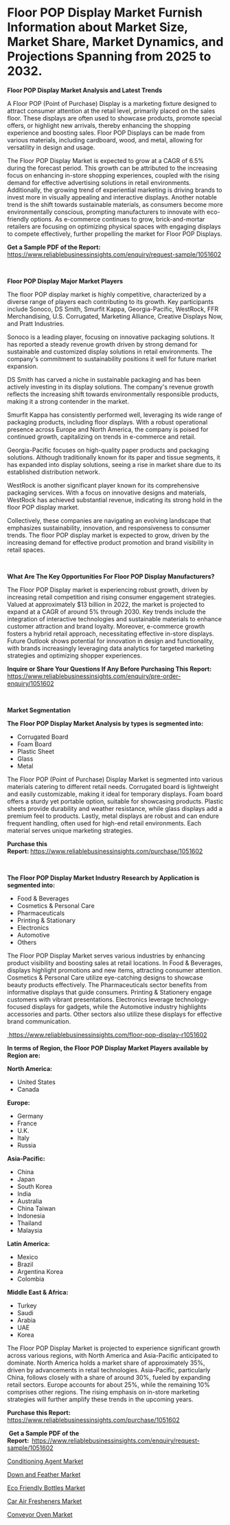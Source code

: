 <p><h1>Floor POP Display Market Furnish Information about Market Size, Market Share, Market Dynamics, and Projections Spanning from 2025 to 2032.</h1></p><p><strong>Floor POP Display Market Analysis and Latest Trends</strong></p>
<p><p>A Floor POP (Point of Purchase) Display is a marketing fixture designed to attract consumer attention at the retail level, primarily placed on the sales floor. These displays are often used to showcase products, promote special offers, or highlight new arrivals, thereby enhancing the shopping experience and boosting sales. Floor POP Displays can be made from various materials, including cardboard, wood, and metal, allowing for versatility in design and usage.</p><p>The Floor POP Display Market is expected to grow at a CAGR of 6.5% during the forecast period. This growth can be attributed to the increasing focus on enhancing in-store shopping experiences, coupled with the rising demand for effective advertising solutions in retail environments. Additionally, the growing trend of experiential marketing is driving brands to invest more in visually appealing and interactive displays. Another notable trend is the shift towards sustainable materials, as consumers become more environmentally conscious, prompting manufacturers to innovate with eco-friendly options. As e-commerce continues to grow, brick-and-mortar retailers are focusing on optimizing physical spaces with engaging displays to compete effectively, further propelling the market for Floor POP Displays.</p></p>
<p><strong>Get a Sample PDF of the Report:&nbsp;</strong> <a href="https://www.reliablebusinessinsights.com/enquiry/request-sample/1051602?utm_campaign=100&utm_medium=2&utm_source=Github&utm_content=ia&utm_term=06022025&utm_id=floor-pop-display">https://www.reliablebusinessinsights.com/enquiry/request-sample/1051602</a></p>
<p>&nbsp;</p>
<p><strong>Floor POP Display Major Market Players</strong></p>
<p><p>The floor POP display market is highly competitive, characterized by a diverse range of players each contributing to its growth. Key participants include Sonoco, DS Smith, Smurfit Kappa, Georgia-Pacific, WestRock, FFR Merchandising, U.S. Corrugated, Marketing Alliance, Creative Displays Now, and Pratt Industries.</p><p>Sonoco is a leading player, focusing on innovative packaging solutions. It has reported a steady revenue growth driven by strong demand for sustainable and customized display solutions in retail environments. The company's commitment to sustainability positions it well for future market expansion.</p><p>DS Smith has carved a niche in sustainable packaging and has been actively investing in its display solutions. The company's revenue growth reflects the increasing shift towards environmentally responsible products, making it a strong contender in the market.</p><p>Smurfit Kappa has consistently performed well, leveraging its wide range of packaging products, including floor displays. With a robust operational presence across Europe and North America, the company is poised for continued growth, capitalizing on trends in e-commerce and retail.</p><p>Georgia-Pacific focuses on high-quality paper products and packaging solutions. Although traditionally known for its paper and tissue segments, it has expanded into display solutions, seeing a rise in market share due to its established distribution network.</p><p>WestRock is another significant player known for its comprehensive packaging services. With a focus on innovative designs and materials, WestRock has achieved substantial revenue, indicating its strong hold in the floor POP display market.</p><p>Collectively, these companies are navigating an evolving landscape that emphasizes sustainability, innovation, and responsiveness to consumer trends. The floor POP display market is expected to grow, driven by the increasing demand for effective product promotion and brand visibility in retail spaces.</p></p>
<p>&nbsp;</p>
<p><strong>What Are The Key Opportunities For Floor POP Display Manufacturers?</strong></p>
<p><p>The Floor POP Display market is experiencing robust growth, driven by increasing retail competition and rising consumer engagement strategies. Valued at approximately $13 billion in 2022, the market is projected to expand at a CAGR of around 5% through 2030. Key trends include the integration of interactive technologies and sustainable materials to enhance customer attraction and brand loyalty. Moreover, e-commerce growth fosters a hybrid retail approach, necessitating effective in-store displays. Future Outlook shows potential for innovation in design and functionality, with brands increasingly leveraging data analytics for targeted marketing strategies and optimizing shopper experiences.</p></p>
<p><strong>Inquire or Share Your Questions If Any Before Purchasing This Report:</strong> <a href="https://www.reliablebusinessinsights.com/enquiry/pre-order-enquiry/1051602?utm_campaign=100&utm_medium=2&utm_source=Github&utm_content=ia&utm_term=06022025&utm_id=floor-pop-display">https://www.reliablebusinessinsights.com/enquiry/pre-order-enquiry/1051602</a></p>
<p>&nbsp;</p>
<p><strong>Market Segmentation</strong></p>
<p><strong>The Floor POP Display Market Analysis by types is segmented into:</strong></p>
<p><ul><li>Corrugated Board</li><li>Foam Board</li><li>Plastic Sheet</li><li>Glass</li><li>Metal</li></ul></p>
<p><p>The Floor POP (Point of Purchase) Display Market is segmented into various materials catering to different retail needs. Corrugated board is lightweight and easily customizable, making it ideal for temporary displays. Foam board offers a sturdy yet portable option, suitable for showcasing products. Plastic sheets provide durability and weather resistance, while glass displays add a premium feel to products. Lastly, metal displays are robust and can endure frequent handling, often used for high-end retail environments. Each material serves unique marketing strategies.</p></p>
<p><strong>Purchase this Report:&nbsp;</strong><a href="https://www.reliablebusinessinsights.com/purchase/1051602?utm_campaign=100&utm_medium=2&utm_source=Github&utm_content=ia&utm_term=06022025&utm_id=floor-pop-display">https://www.reliablebusinessinsights.com/purchase/1051602</a></p>
<p>&nbsp;</p>
<p><strong>The Floor POP Display Market Industry Research by Application is segmented into:</strong></p>
<p><ul><li>Food & Beverages</li><li>Cosmetics & Personal Care</li><li>Pharmaceuticals</li><li>Printing & Stationary</li><li>Electronics</li><li>Automotive</li><li>Others</li></ul></p>
<p><p>The Floor POP Display Market serves various industries by enhancing product visibility and boosting sales at retail locations. In Food & Beverages, displays highlight promotions and new items, attracting consumer attention. Cosmetics & Personal Care utilize eye-catching designs to showcase beauty products effectively. The Pharmaceuticals sector benefits from informative displays that guide consumers. Printing & Stationery engage customers with vibrant presentations. Electronics leverage technology-focused displays for gadgets, while the Automotive industry highlights accessories and parts. Other sectors also utilize these displays for effective brand communication.</p></p>
<p><a href="https://www.reliablebusinessinsights.com/floor-pop-display-r1051602?utm_campaign=100&utm_medium=2&utm_source=Github&utm_content=ia&utm_term=06022025&utm_id=floor-pop-display">&nbsp;https://www.reliablebusinessinsights.com/floor-pop-display-r1051602</a></p>
<p><strong>In terms of Region, the Floor POP Display Market Players available by Region are:</strong></p>
<p>
    <p> <strong> North America: </strong>
        <ul>
            <li>United States</li>
            <li>Canada</li>
        </ul>
        </p> 
    <p> <strong> Europe: </strong>
        <ul>
            <li>Germany</li>
            <li>France</li>
            <li>U.K.</li>
            <li>Italy</li>
            <li>Russia</li>
        </ul>
        </p> 
    <p> <strong> Asia-Pacific: </strong>
        <ul>
            <li>China</li>
            <li>Japan</li>
            <li>South Korea</li>
            <li>India</li>
            <li>Australia</li>
            <li>China Taiwan</li>
            <li>Indonesia</li>
            <li>Thailand</li>
            <li>Malaysia</li>
        </ul>
        </p> 
    <p> <strong> Latin America: </strong>
        <ul>
            <li>Mexico</li>
            <li>Brazil</li>
            <li>Argentina Korea</li>
            <li>Colombia</li>
        </ul>
        </p> 
    <p> <strong> Middle East & Africa: </strong>
        <ul>
            <li>Turkey</li>
            <li>Saudi</li>
            <li>Arabia</li>
            <li>UAE</li>
            <li>Korea</li>
        </ul>
    </p>
    </p>
<p><p>The Floor POP Display Market is projected to experience significant growth across various regions, with North America and Asia-Pacific anticipated to dominate. North America holds a market share of approximately 35%, driven by advancements in retail technologies. Asia-Pacific, particularly China, follows closely with a share of around 30%, fueled by expanding retail sectors. Europe accounts for about 25%, while the remaining 10% comprises other regions. The rising emphasis on in-store marketing strategies will further amplify these trends in the upcoming years.</p></p>
<p><strong>Purchase this Report: </strong><a href="https://www.reliablebusinessinsights.com/purchase/1051602?utm_campaign=100&utm_medium=2&utm_source=Github&utm_content=ia&utm_term=06022025&utm_id=floor-pop-display">https://www.reliablebusinessinsights.com/purchase/1051602</a></p>
<p>&nbsp;<strong>Get a Sample PDF of the Report:&nbsp;&nbsp;</strong><a href="https://www.reliablebusinessinsights.com/enquiry/request-sample/1051602?utm_campaign=100&utm_medium=2&utm_source=Github&utm_content=ia&utm_term=06022025&utm_id=floor-pop-display">https://www.reliablebusinessinsights.com/enquiry/request-sample/1051602</a></p>
<p><strong></strong></p>
<p><p><a href="https://github.com/vjorelaclliv/Market-Research-Report-List-1/blob/main/conditioning-agent-market.md?utm_campaign=100&utm_medium=2&utm_source=Github&utm_content=ia&utm_term=06022025&utm_id=floor-pop-display">Conditioning Agent Market</a></p><p><a href="https://github.com/xtysizov/Market-Research-Report-List-1/blob/main/down-and-feather-market.md?utm_campaign=100&utm_medium=2&utm_source=Github&utm_content=ia&utm_term=06022025&utm_id=floor-pop-display">Down and Feather Market</a></p><p><a href="https://github.com/xalatieusope/Market-Research-Report-List-1/blob/main/eco-friendly-bottles-market.md?utm_campaign=100&utm_medium=2&utm_source=Github&utm_content=ia&utm_term=06022025&utm_id=floor-pop-display">Eco Friendly Bottles Market</a></p><p><a href="https://github.com/aiexisaliwan/Market-Research-Report-List-1/blob/main/car-air-fresheners-market.md?utm_campaign=100&utm_medium=2&utm_source=Github&utm_content=ia&utm_term=06022025&utm_id=floor-pop-display">Car Air Fresheners Market</a></p><p><a href="https://github.com/djembashote/Market-Research-Report-List-1/blob/main/conveyor-oven-market.md?utm_campaign=100&utm_medium=2&utm_source=Github&utm_content=ia&utm_term=06022025&utm_id=floor-pop-display">Conveyor Oven Market</a></p></p>